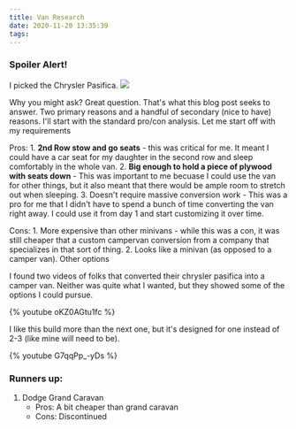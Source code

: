 ```yaml
---
title: Van Research
date: 2020-11-20 13:35:39
tags:
---
```


### Spoiler Alert!
I picked the Chrysler Pasifica.
![](chrysler_pasifica.jpg)


Why you might ask? Great question. That's what this blog post seeks to answer. Two primary reasons and a handful of secondary (nice to have) reasons. I'll start with the standard pro/con analysis. Let me start off with my requirements

Pros:
    1. **2nd Row stow and go seats** - this was critical for me. It meant I could have a car seat for my daughter in the second row and sleep comfortably in the whole van.
    2. **Big enough to hold a piece of plywood with seats down** - This was important to me becuase I could use the van for other things, but it also meant that there would be ample room to stretch out when sleeping.
    3. Doesn't require massive conversion work - This was a pro for me that I didn't have to spend a bunch of time converting the van right away. I could use it from day 1 and start customizing it over time.

Cons:
    1. More expensive than other minivans - while this was a con, it was still cheaper that a custom campervan conversion from a company that specializes in that sort of thing.
    2. Looks like a minivan (as opposed to a camper van). Other options


I found two videos of folks that converted their chrysler pasifica into a camper van. Neither was quite what I wanted, but they showed some of the options I could pursue.

{% youtube oKZ0AGtu1fc %}

I like this build more than the next one, but it's designed for one instead of 2-3 (like mine will need to be).

{% youtube G7qqPp_-yDs %}

### Runners up:
1. Dodge Grand Caravan
    - Pros: A bit cheaper than grand caravan
    - Cons: Discontinued
